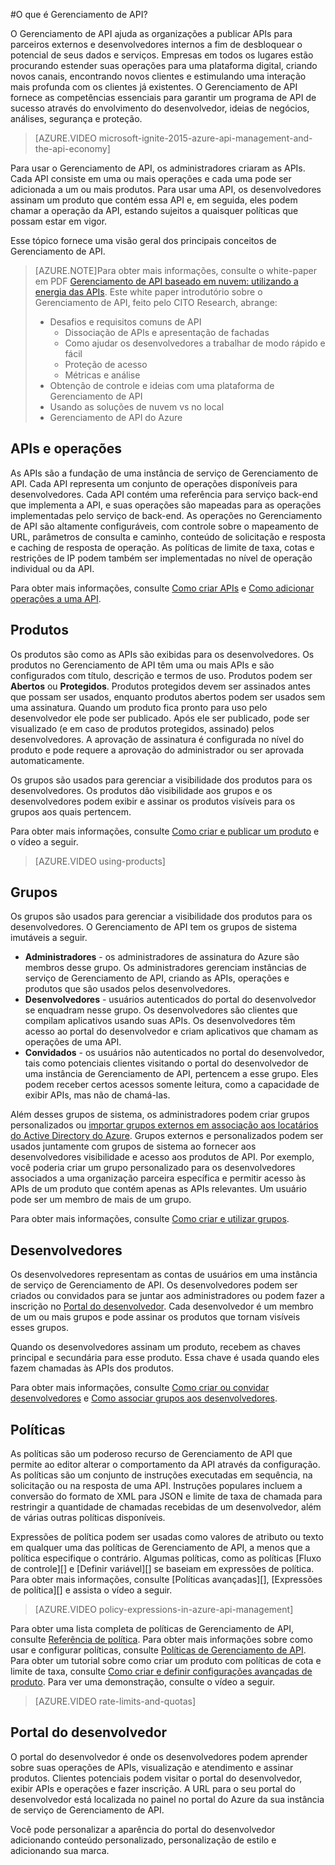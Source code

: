 <properties 
	pageTitle="Principais conceitos de Gerenciamento de API" 
	description="Saiba mais sobre APIs, produtos, funções, grupos e outros conceitos principais do Gerenciamento de API." 
	services="api-management" 
	documentationCenter="" 
	authors="steved0x" 
	manager="dwrede" 
	editor=""/>

<tags 
	ms.service="api-management" 
	ms.workload="mobile" 
	ms.tgt_pltfrm="na" 
	ms.devlang="na" 
	ms.topic="article" 
	ms.date="06/19/2015" 
	ms.author="sdanie"/>

#O que é Gerenciamento de API?

O Gerenciamento de API ajuda as organizações a publicar APIs para parceiros externos e desenvolvedores internos a fim de desbloquear o potencial de seus dados e serviços. Empresas em todos os lugares estão procurando estender suas operações para uma plataforma digital, criando novos canais, encontrando novos clientes e estimulando uma interação mais profunda com os clientes já existentes. O Gerenciamento de API fornece as competências essenciais para garantir um programa de API de sucesso através do envolvimento do desenvolvedor, ideias de negócios, análises, segurança e proteção.

> [AZURE.VIDEO microsoft-ignite-2015-azure-api-management-and-the-api-economy]

Para usar o Gerenciamento de API, os administradores criaram as APIs. Cada API consiste em uma ou mais operações e cada uma pode ser adicionada a um ou mais produtos. Para usar uma API, os desenvolvedores assinam um produto que contém essa API e, em seguida, eles podem chamar a operação da API, estando sujeitos a quaisquer políticas que possam estar em vigor.

Esse tópico fornece uma visão geral dos principais conceitos de Gerenciamento de API.

>[AZURE.NOTE]Para obter mais informações, consulte o white-paper em PDF [Gerenciamento de API baseado em nuvem: utilizando a energia das APIs](http://j.mp/ms-apim-whitepaper). Este white paper introdutório sobre o Gerenciamento de API, feito pelo CITO Research, abrange:
>
> - Desafios e requisitos comuns de API
>     - Dissociação de APIs e apresentação de fachadas
>     - Como ajudar os desenvolvedores a trabalhar de modo rápido e fácil
>     - Proteção de acesso
>     - Métricas e análise
> - Obtenção de controle e ideias com uma plataforma de Gerenciamento de API
> - Usando as soluções de nuvem vs no local
> - Gerenciamento de API do Azure

## <a name="apis"> </a>APIs e operações

As APIs são a fundação de uma instância de serviço de Gerenciamento de API. Cada API representa um conjunto de operações disponíveis para desenvolvedores. Cada API contém uma referência para serviço back-end que implementa a API, e suas operações são mapeadas para as operações implementadas pelo serviço de back-end. As operações no Gerenciamento de API são altamente configuráveis, com controle sobre o mapeamento de URL, parâmetros de consulta e caminho, conteúdo de solicitação e resposta e caching de resposta de operação. As políticas de limite de taxa, cotas e restrições de IP podem também ser implementadas no nível de operação individual ou da API.

Para obter mais informações, consulte [Como criar APIs][] e [Como adicionar operações a uma API][].


## <a name="products"> </a> Produtos

Os produtos são como as APIs são exibidas para os desenvolvedores. Os produtos no Gerenciamento de API têm uma ou mais APIs e são configurados com título, descrição e termos de uso. Produtos podem ser **Abertos** ou **Protegidos**. Produtos protegidos devem ser assinados antes que possam ser usados, enquanto produtos abertos podem ser usados sem uma assinatura. Quando um produto fica pronto para uso pelo desenvolvedor ele pode ser publicado. Após ele ser publicado, pode ser visualizado (e em caso de produtos protegidos, assinado) pelos desenvolvedores. A aprovação de assinatura é configurada no nível do produto e pode requere a aprovação do administrador ou ser aprovada automaticamente.

Os grupos são usados para gerenciar a visibilidade dos produtos para os desenvolvedores. Os produtos dão visibilidade aos grupos e os desenvolvedores podem exibir e assinar os produtos visíveis para os grupos aos quais pertencem.

Para obter mais informações, consulte [Como criar e publicar um produto][] e o vídeo a seguir.

> [AZURE.VIDEO using-products]

## <a name="groups"> </a> Grupos

Os grupos são usados para gerenciar a visibilidade dos produtos para os desenvolvedores. O Gerenciamento de API tem os grupos de sistema imutáveis a seguir.

-	**Administradores** - os administradores de assinatura do Azure são membros desse grupo. Os administradores gerenciam instâncias de serviço de Gerenciamento de API, criando as APIs, operações e produtos que são usados pelos desenvolvedores.
-	**Desenvolvedores** - usuários autenticados do portal do desenvolvedor se enquadram nesse grupo. Os desenvolvedores são clientes que compilam aplicativos usando suas APIs. Os desenvolvedores têm acesso ao portal do desenvolvedor e criam aplicativos que chamam as operações de uma API.
-	**Convidados** - os usuários não autenticados no portal do desenvolvedor, tais como potenciais clientes visitando o portal do desenvolvedor de uma instância de Gerenciamento de API, pertencem a esse grupo. Eles podem receber certos acessos somente leitura, como a capacidade de exibir APIs, mas não de chamá-las.

Além desses grupos de sistema, os administradores podem criar grupos personalizados ou [importar grupos externos em associação aos locatários do Active Directory do Azure](api-management-howto-aad.md/#how-to-add-an-external-azure-active-directory-group). Grupos externos e personalizados podem ser usados juntamente com grupos de sistema ao fornecer aos desenvolvedores visibilidade e acesso aos produtos de API. Por exemplo, você poderia criar um grupo personalizado para os desenvolvedores associados a uma organização parceira específica e permitir acesso às APIs de um produto que contém apenas as APIs relevantes. Um usuário pode ser um membro de mais de um grupo.

Para obter mais informações, consulte [Como criar e utilizar grupos][].

## <a name="developers"> </a> Desenvolvedores

Os desenvolvedores representam as contas de usuários em uma instância de serviço de Gerenciamento de API. Os desenvolvedores podem ser criados ou convidados para se juntar aos administradores ou podem fazer a inscrição no [Portal do desenvolvedor][]. Cada desenvolvedor é um membro de um ou mais grupos e pode assinar os produtos que tornam visíveis esses grupos.

Quando os desenvolvedores assinam um produto, recebem as chaves principal e secundária para esse produto. Essa chave é usada quando eles fazem chamadas às APIs dos produtos.

Para obter mais informações, consulte [Como criar ou convidar desenvolvedores][] e [Como associar grupos aos desenvolvedores][].

## <a name="policies"> </a> Políticas

As políticas são um poderoso recurso de Gerenciamento de API que permite ao editor alterar o comportamento da API através da configuração. As políticas são um conjunto de instruções executadas em sequência, na solicitação ou na resposta de uma API. Instruções populares incluem a conversão do formato de XML para JSON e limite de taxa de chamada para restringir a quantidade de chamadas recebidas de um desenvolvedor, além de várias outras políticas disponíveis.

Expressões de política podem ser usadas como valores de atributo ou texto em qualquer uma das políticas de Gerenciamento de API, a menos que a política especifique o contrário. Algumas políticas, como as políticas [Fluxo de controle][] e [Definir variável][] se baseiam em expressões de política. Para obter mais informações, consulte [Políticas avançadas][], [Expressões de política][] e assista o vídeo a seguir.

> [AZURE.VIDEO policy-expressions-in-azure-api-management]

Para obter uma lista completa de políticas de Gerenciamento de API, consulte [Referência de política][]. Para obter mais informações sobre como usar e configurar políticas, consulte [Políticas de Gerenciamento de API][]. Para obter um tutorial sobre como criar um produto com políticas de cota e limite de taxa, consulte [Como criar e definir configurações avançadas de produto][]. Para ver uma demonstração, consulte o vídeo a seguir.

> [AZURE.VIDEO rate-limits-and-quotas]

## <a name="developer-portal"> </a> Portal do desenvolvedor

O portal do desenvolvedor é onde os desenvolvedores podem aprender sobre suas operações de APIs, visualização e atendimento e assinar produtos. Clientes potenciais podem visitar o portal do desenvolvedor, exibir APIs e operações e fazer inscrição. A URL para o seu portal do desenvolvedor está localizada no painel no portal do Azure da sua instância de serviço de Gerenciamento de API.

Você pode personalizar a aparência do portal do desenvolvedor adicionando conteúdo personalizado, personalização de estilo e adicionando sua marca.

[APIs and operations]: #apis
[Products]: #products
[Groups]: #groups
[Developers]: #developers
[Policies]: #policies
[Portal do desenvolvedor]: #developer-portal

[Como criar APIs]: api-management-howto-create-apis.md
[Como adicionar operações a uma API]: api-management-howto-add-operations.md
[Como criar e publicar um produto]: api-management-howto-add-products.md
[Como criar e utilizar grupos]: api-management-howto-create-groups.md
[Como associar grupos aos desenvolvedores]: api-management-howto-create-groups.md#associate-group-developer
[Como criar e definir configurações avançadas de produto]: api-management-howto-product-with-rules.md
[Como criar ou convidar desenvolvedores]: api-management-howto-create-or-invite-developers.md
[Referência de política]: api-management-policy-reference.md
[Políticas de Gerenciamento de API]: api-management-howto-policies.md
[Create an API Management service instance]: api-management-get-started.md#create-service-instance



 

<!---HONumber=58_postMigration-->